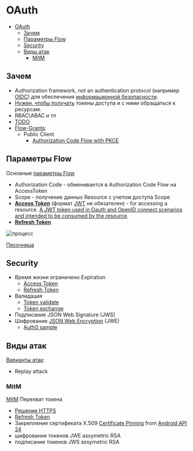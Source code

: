 # OAuth

- [OAuth](#oauth)
  - [Зачем](#зачем)
  - [Параметры Flow](#параметры-flow)
  - [Security](#security)
  - [Виды атак](#виды-атак)
    - [MitM](#mitm)

## Зачем

- Authorization framework, not an authentication protocol (например [OIDC](oidc.md)) для обеспечения [информационной безопасности](../../arch/ability/security.md).
- [Нужен, чтобы получать](https://habr.com/ru/company/dataart/blog/311376/) токены доступа и с ними обращаться к ресурсам.
- RBAC\ABAC и тп
- [TODO](https://connect2id.com/learn/oauth-2)
- [Flow-Grants](oidc.md#flow-grant):
  - Public Client
    - [Authorization Code Flow with PKCE](oauth/oauth.flow.ACwithPKCE.md)

## Параметры Flow

Основные [параметры Flow](https://identityserver4.readthedocs.io/en/latest/quickstarts/1_client_credentials.html)

- Authorization Code - обменивается в Authorization Code Flow на AccessToken
- Scope - получение данных Resource с учетом доступа Scope
- [__Access Token__](oauth/oauth.access.token.md) (формат [JWT](../jwt.md) не обязателен) - for accessing a resource. [A JWT token used in Oauth and OpenID connect scenarios and intended to be consumed by the resource](https://auth0.com/blog/id-token-access-token-what-is-the-difference/).
- [__Refresh Token__](oauth/oauth.refresh.token.md)

![процесс](https://habrastorage.org/r/w1560/getpro/habr/post_images/c13/afc/ee5/c13afcee5226ddb135df9836d3321b17.png)

[Песочница](https://openidconnect.net/)

## Security

- Время жизни ограничено Expiration
  - [Access Token](oauth/oauth.access.token.md)
  - [Refresh Token](oauth/oauth.refresh.token.md)
- Валидация
  - [Token validate](oauth/oauth.validate.token.md)
  - [Token exchange](oauth/oauth.exchange.token.md)
- Подписание JSON Web Signature (JWS)
- Шифрование [JSON Web Encryption](https://www.rfc-editor.org/rfc/rfc7516) (JWE)
  - [Auth0 sample](https://auth0.com/docs/secure/tokens/access-tokens/json-web-encryption)

## Виды атак

[Варианты атак](https://habr.com/ru/company/alexhost/blog/536364/):

- Replay attack

### MitM

[MitM](../../arch/ability/mitm.md) Перехват токена

- [Решение HTTPS](https://cyberpolygon.com/ru/materials/security-of-json-web-tokens-jwt/)
- [Refresh Token](oauth/oauth.refresh.token.md)
- Закрепление сертификата X.509 [Certificate Pinning](https://approov.io/product/dynamic-cert-pinning) from [Android API 24](https://approov.io/blog/securing-https-with-certificate-pinning-on-android)
- шифрование токенов JWE assymetric RSA
- подписание токенов JWS assymetric RSA

